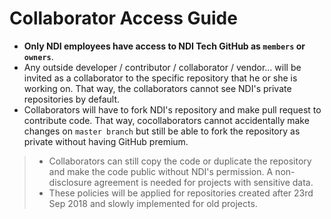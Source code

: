 # Collaborator Access Guide

* **Only NDI employees have access to NDI Tech GitHub as `members` or `owners`**.
* Any outside developer / contributor / collaborator / vendor... will be invited as a collaborator to the specific repository that he or she is working on. That way, the collaborators cannot see NDI's private repositories by default.
* Collaborators will have to fork NDI's repository and make pull request to contribute code. That way, cocollaborators cannot accidentally make changes on `master branch` but still be able to fork the repository as private without having GitHub premium.

> * Collaborators can still copy the code or duplicate the repository and make the code public without NDI's permission. A non-disclosure agreement is needed for projects with sensitive data.
> * These policies will be applied for repositories created after 23rd Sep 2018 and slowly implemented for old projects.